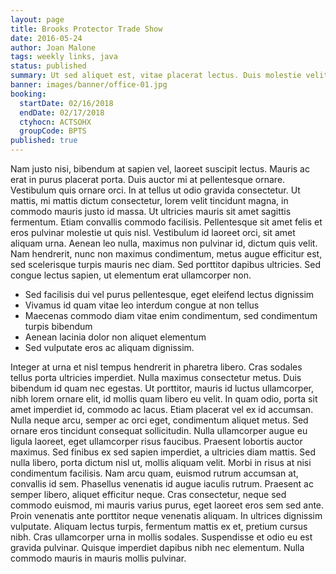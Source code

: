 ```yaml
---
layout: page
title: Brooks Protector Trade Show
date: 2016-05-24
author: Joan Malone
tags: weekly links, java
status: published
summary: Ut sed aliquet est, vitae placerat lectus. Duis molestie velit.
banner: images/banner/office-01.jpg
booking:
  startDate: 02/16/2018
  endDate: 02/17/2018
  ctyhocn: ACTSOHX
  groupCode: BPTS
published: true
---
```

Nam justo nisi, bibendum at sapien vel, laoreet suscipit lectus. Mauris ac erat in purus placerat porta. Duis auctor mi at pellentesque ornare. Vestibulum quis ornare orci. In at tellus ut odio gravida consectetur. Ut mattis, mi mattis dictum consectetur, lorem velit tincidunt magna, in commodo mauris justo id massa. Ut ultricies mauris sit amet sagittis fermentum. Etiam convallis commodo facilisis. Pellentesque sit amet felis et eros pulvinar molestie ut quis nisl. Vestibulum id laoreet orci, sit amet aliquam urna. Aenean leo nulla, maximus non pulvinar id, dictum quis velit. Nam hendrerit, nunc non maximus condimentum, metus augue efficitur est, sed scelerisque turpis mauris nec diam. Sed porttitor dapibus ultricies. Sed congue lectus sapien, ut elementum erat ullamcorper non.

* Sed facilisis dui vel purus pellentesque, eget eleifend lectus dignissim
* Vivamus id quam vitae leo interdum congue at non tellus
* Maecenas commodo diam vitae enim condimentum, sed condimentum turpis bibendum
* Aenean lacinia dolor non aliquet elementum
* Sed vulputate eros ac aliquam dignissim.

Integer at urna et nisl tempus hendrerit in pharetra libero. Cras sodales tellus porta ultricies imperdiet. Nulla maximus consectetur metus. Duis bibendum id quam nec egestas. Ut porttitor, mauris id luctus ullamcorper, nibh lorem ornare elit, id mollis quam libero eu velit. In quam odio, porta sit amet imperdiet id, commodo ac lacus. Etiam placerat vel ex id accumsan. Nulla neque arcu, semper ac orci eget, condimentum aliquet metus. Sed ornare eros tincidunt consequat sollicitudin.
Nulla ullamcorper augue eu ligula laoreet, eget ullamcorper risus faucibus. Praesent lobortis auctor maximus. Sed finibus ex sed sapien imperdiet, a ultricies diam mattis. Sed nulla libero, porta dictum nisl ut, mollis aliquam velit. Morbi in risus at nisi condimentum facilisis. Nam arcu quam, euismod rutrum accumsan at, convallis id sem. Phasellus venenatis id augue iaculis rutrum. Praesent ac semper libero, aliquet efficitur neque. Cras consectetur, neque sed commodo euismod, mi mauris varius purus, eget laoreet eros sem sed ante. Proin venenatis ante porttitor neque venenatis aliquam. In ultrices dignissim vulputate. Aliquam lectus turpis, fermentum mattis ex et, pretium cursus nibh. Cras ullamcorper urna in mollis sodales. Suspendisse et odio eu est gravida pulvinar. Quisque imperdiet dapibus nibh nec elementum. Nulla commodo mauris in mauris mollis pulvinar.
